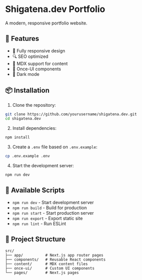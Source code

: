 # Shigatena.dev Portfolio

A modern, responsive portfolio website.

## 🚀 Features

- 📱 Fully responsive design
- 🔍 SEO optimized
- 📝 MDX support for content
- 🎨 Once-UI components
- 🌙 Dark mode

## 📦 Installation

1. Clone the repository:
```bash
git clone https://github.com/yourusername/shigatena.dev.git
cd shigatena.dev
```

2. Install dependencies:
```bash
npm install
```

3. Create a `.env` file based on `.env.example`:
```bash
cp .env.example .env
```

4. Start the development server:
```bash
npm run dev
```

## 🚀 Available Scripts

- `npm run dev` - Start development server
- `npm run build` - Build for production
- `npm run start` - Start production server
- `npm run export` - Export static site
- `npm run lint` - Run ESLint

## 📁 Project Structure

```
src/
├── app/          # Next.js app router pages
├── components/   # Reusable React components
├── content/      # MDX content files
├── once-ui/      # Custom UI components
└── pages/        # Next.js pages
```